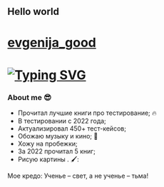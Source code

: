 ## Hello world
# [evgenija_good](https://github.com/evgenija_good/evgenija_good/blob/main/assets/video.gif)
# [![Typing SVG](https://readme-typing-svg.demolab.com?font=Fira+Code&pause=1000&color=EE8838&width=435&lines=I'm+QA+Engeneer+(manual))](https://git.io/typing-svg)
### About me :sunglasses:
- Прочитал лучшие книги про тестирование; :fire:
- В тестировании с 2022 года;
- Актуализировал 450+ тест-кейсов;
- Обожаю музыку и кино; :musical_note:
- Хожу на пробежки;
- За 2022 прочитал 5 книг;
- Рисую картины . 🖌️:

Мое кредо: Ученье – свет, а не ученье – тьма!
